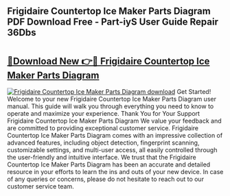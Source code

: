 ## Frigidaire Countertop Ice Maker Parts Diagram PDF Download Free - Part-iyS User Guide Repair 36Dbs

# <h2><a href="http://dfqhlzk.blite.top/?on=Frigidaire+Countertop+Ice+Maker+Parts+Diagram">🔗Download New 👉🔴 Frigidaire Countertop Ice Maker Parts Diagram</a></h2>

[![Frigidaire Countertop Ice Maker Parts Diagram download](https://i.imgur.com/lujVjoI.png)](http://dfqhlzk.blite.top/?on=Frigidaire+Countertop+Ice+Maker+Parts+Diagram)
Get Started! Welcome to your new Frigidaire Countertop Ice Maker Parts Diagram user manual. This guide will walk you through everything you need to know to operate and maximize your experience. Thank You for Your Support Frigidaire Countertop Ice Maker Parts Diagram We value your feedback and are committed to providing exceptional customer service. Frigidaire Countertop Ice Maker Parts Diagram comes with an impressive collection of advanced features, including object detection, fingerprint scanning, customizable settings, and multi-user access, all easily controlled through the user-friendly and intuitive interface. We trust that the Frigidaire Countertop Ice Maker Parts Diagram has been an accurate and detailed resource in your efforts to learn the ins and outs of your new device. In case of any queries or concerns, please do not hesitate to reach out to our customer service team.
